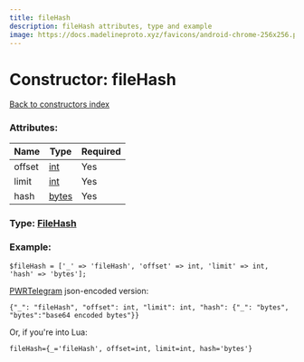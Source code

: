 ```yaml
---
title: fileHash
description: fileHash attributes, type and example
image: https://docs.madelineproto.xyz/favicons/android-chrome-256x256.png
---
```

# Constructor: fileHash  
[Back to constructors index](index.md)



### Attributes:

| Name     |    Type       | Required |
|----------|---------------|----------|
|offset|[int](../types/int.md) | Yes|
|limit|[int](../types/int.md) | Yes|
|hash|[bytes](../types/bytes.md) | Yes|



### Type: [FileHash](../types/FileHash.md)


### Example:

```
$fileHash = ['_' => 'fileHash', 'offset' => int, 'limit' => int, 'hash' => 'bytes'];
```  

[PWRTelegram](https://pwrtelegram.xyz) json-encoded version:

```
{"_": "fileHash", "offset": int, "limit": int, "hash": {"_": "bytes", "bytes":"base64 encoded bytes"}}
```


Or, if you're into Lua:  


```
fileHash={_='fileHash', offset=int, limit=int, hash='bytes'}

```


